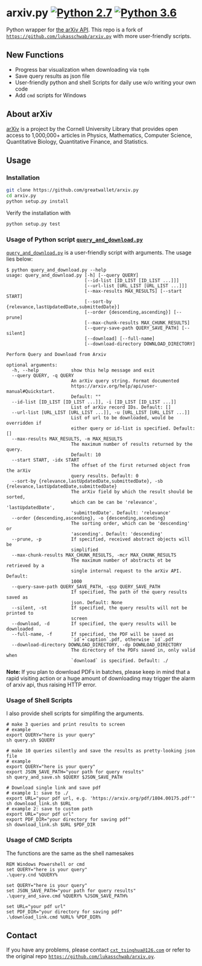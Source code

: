 # arxiv.py [![Python 2.7](https://img.shields.io/badge/python-2.7-blue.svg)](https://www.python.org/downloads/release/python-270/) [![Python 3.6](https://img.shields.io/badge/python-3.7-blue.svg)](https://www.python.org/downloads/release/python-370/)

Python wrapper for [the arXiv API](http://arxiv.org/help/api/index). This repo is a fork of [`https://github.com/lukasschwab/arxiv.py`](https://github.com/lukasschwab/arxiv.py) with more user-friendly scripts.

## New Functions
* Progress bar visualization when downloading via `tqdm`
* Save query results as json file
* User-friendly python and shell Scripts for daily use w/o writing your own code
* Add `cmd` scripts for Windows

## About arXiv

[arXiv](http://arxiv.org/) is a project by the Cornell University Library that provides open access to 1,000,000+ articles in Physics, Mathematics, Computer Science, Quantitative Biology, Quantitative Finance, and Statistics.

## Usage

### Installation

```bash
git clone https://github.com/greatwallet/arxiv.py
cd arxiv.py
python setup.py install
```

Verify the installation with

```bash
python setup.py test
```

### Usage of Python script [`query_and_download.py`](https://github.com/greatwallet/arxiv.py/blob/master/query_and_download.py)

[`query_and_download.py`](https://github.com/greatwallet/arxiv.py/blob/master/query_and_download.py) is a user-friendly script with arguments. The usage lies below:
```
$ python query_and_download.py --help
usage: query_and_download.py [-h] [--query QUERY]
                             [--id-list [ID_LIST [ID_LIST ...]]]
                             [--url-list [URL_LIST [URL_LIST ...]]]
                             [--max-results MAX_RESULTS] [--start START]
                             [--sort-by {relevance,lastUpdatedDate,submittedDate}]
                             [--order {descending,ascending}] [--prune]
                             [--max-chunk-results MAX_CHUNK_RESULTS]
                             [--query-save-path QUERY_SAVE_PATH] [--silent]
                             [--download] [--full-name]
                             [--download-directory DOWNLOAD_DIRECTORY]

Perform Query and Download from Arxiv

optional arguments:
  -h, --help            show this help message and exit
  --query QUERY, -q QUERY
                        An arXiv query string. Format documented
                        https://arxiv.org/help/api/user-manual#Quickstart.
                        Default: ""
  --id-list [ID_LIST [ID_LIST ...]], -i [ID_LIST [ID_LIST ...]]
                        List of arXiv record IDs. Default: []
  --url-list [URL_LIST [URL_LIST ...]], -u [URL_LIST [URL_LIST ...]]
                        List of url to be downloaded, would be overridden if
                        either query or id-list is specified. Default: []
  --max-results MAX_RESULTS, -m MAX_RESULTS
                        The maximum number of results returned by the query.
                        Default: 10
  --start START, -idx START
                        The offset of the first returned object from the arXiv
                        query results. Default: 0
  --sort-by {relevance,lastUpdatedDate,submittedDate}, -sb {relevance,lastUpdatedDate,submittedDate}
                        The arXiv field by which the result should be sorted,
                        which can be can be 'relevance', 'lastUpdatedDate',
                        'submittedDate'. Default: 'relevance'
  --order {descending,ascending}, -o {descending,ascending}
                        The sorting order, which can be 'descending' or
                        'ascending'. Default: 'descending'
  --prune, -p           If specified, received abstract objects will be
                        simplified
  --max-chunk-results MAX_CHUNK_RESULTS, -mcr MAX_CHUNK_RESULTS
                        The maximum number of abstracts ot be retrieved by a
                        single internal request to the arXiv API. Default:
                        1000
  --query-save-path QUERY_SAVE_PATH, -qsp QUERY_SAVE_PATH
                        If specified, The path of the query results saved as
                        json. Default: None
  --silent, -st         If specified, the query results will not be printed to
                        screen
  --download, -d        If specified, the query results will be downloaded
  --full-name, -f       If specified, the PDF will be saved as
                        `id`+`caption`.pdf, otherwise `id`.pdf
  --download-directory DOWNLOAD_DIRECTORY, -dp DOWNLOAD_DIRECTORY
                        The directory of the PDFs saved in, only valid when
                        `download` is specified. Default: ./

```
<b>Note: </b> If you plan to download PDFs in batches, please keep in mind that a rapid visiting action or a huge amount of downloading may trigger the alarm of arxiv api, thus raising HTTP error.

### Usage of Shell Scripts

I also provide shell scripts for simplifing the arguments.

```
# make 3 queries and print results to screen 
# example
export QUERY="here is your query"
sh query.sh $QUERY

# make 10 queries silently and save the results as pretty-looking json file
# example
export QUERY="here is your query"
export JSON_SAVE_PATH="your path for query results"
sh query_and_save.sh $QUERY $JSON_SAVE_PATH

# Download single link and save pdf
# example 1: save to ./
export URL="your pdf url, e.g. 'https://arxiv.org/pdf/1804.00175.pdf'"
sh download_link.sh $URL
# example 2: save to custom path
export URL="your pdf url"
export PDF_DIR="your directory for saving pdf"
sh download_link.sh $URL $PDF_DIR
```

### Usage of CMD Scripts
The functions are the same as the shell namesakes 
```
REM Windows Powershell or cmd
set QUERY="here is your query"
.\query.cnd %QUERY%

set QUERY="here is your query"
set JSON_SAVE_PATH="your path for query results"
.\query_and_save.cmd %QUERY% %JSON_SAVE_PATH%

set URL="your pdf url"
set PDF_DIR="your directory for saving pdf"
.\download_link.cmd %URL% %PDF_DIR%
```

## Contact
If you have any problems, please contact [`cxt_tsinghua@126.com`](cxt_tsinghua@126.com) or refer to the original repo [`https://github.com/lukasschwab/arxiv.py`](https://github.com/lukasschwab/arxiv.py).

